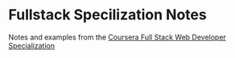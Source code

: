 # Fullstack Specilization Notes
Notes and examples from the <a href="https://www.coursera.org/specializations/full-stack" target="_blank">Coursera Full Stack Web Developer Specialization</a>
